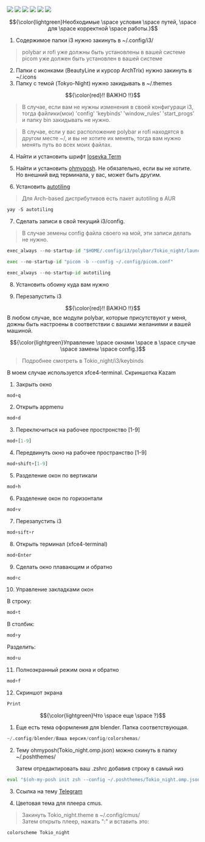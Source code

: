 ![](./screenshots/Screen.png)
![](./screenshots/terminal.png)
![](./screenshots/thunar.png)
![](./screenshots/appmenu.png)
![](./screenshots/powermenu.png)
![](./screenshots/blender.png)

$${\color{lightgreen}Необходимые \space условия \space путей, \space для \space корректной \space работы.}$$

 
1. Содержимое папки i3 нужно закинуть в ~/.config/i3/ 
> polybar и rofi уже должны быть установлены в вашей системе 
> picom уже должен быть установлен в вашей системе
2. Папки с иконками (BeautyLine и курсор ArchTrix) нужно закинуть в ~/.icons
3. Папку с темой (Tokyo-Night) нужно закидывать в ~/.themes

$${\color{red}!! ВАЖНО !!}$$ 
> В случае, если вам не нужны изменения в своей конфигураци i3, тогда файлики(мои) 'config' 'keybinds' 'window_rules' 'start_progs' и папку bin закидывать не нужно.

>В случае, если у вас расположение polybar и rofi находятся в другом месте ~/, и вы не хотите их менять, тогда вам нужно менять путь во всех моих файлах.

4. Найти и установить шрифт [Iosevka Term](https://github.com/be5invis/Iosevka)

5. Найти и установить [ohmyposh](https://ohmyposh.dev/docs/installation/linux). Не обязательно, если вы не хотите. Но внешний вид терминала, у вас, может быть другим.

6. Установить [autotiling](https://github.com/nwg-piotr/autotiling)

> Для Arch-based дистрибутивов есть пакет autotiling в AUR

```python
yay -S autotiling
```

7. Сделать записи в свой текущий i3/config. 

>В случае земены config файла своего на мой, эти записи делать не нужно.

```python
exec_always --no-startup-id "$HOME/.config/i3/polybar/Tokio_night/launch.sh"
```

```python
exec --no-startup-id "picom -b --config ~/.config/picom.conf"
```

```python
exec_always --no-startup-id autotiling
```

8. Установить обоину куда вам нужно

9. Перезапустить i3

$${\color{red}!! ВАЖНО !!}$$
В любом случае, все модули polybar, которые присутствуют у меня, дожны быть настроены в соответствии с вашими желаниями и вашей машиной.


$${\color{lightgreen}Управление \space окнами \space в \space случае \space замены \space config.}$$

> Подробнее смотреть в Tokio_night/i3/keybinds

В моем случае используется xfce4-terminal. Скриншотка Kazam

1. Закрыть окно

```python
mod+q
```

2. Открыть appmenu

```python
mod+d
```

3. Переключиться на рабочее простронство [1-9]

```python
mod+[1-9]
```

4. Передвинуть окно на рабочее пространство [1-9]

```python
mod+shift+[1-9]
```

5. Разделение окон по вертикали

```python
mod+h
```

6. Разделение окон по горизонтали

```python
mod+v
```

7. Перезапустить i3

```python
mod+sift+r
```

8. Открыть терминал (xfce4-terminal)

```python
mod+Enter
```

9. Сделать окно плавающим и обратно

```python
mod+c
```

10. Управление закладками окон

В строку:
```python
mod+t
```

В столбик:
```python
mod+y
```

Разделить:
```python
mod+u
```

11. Полноэкранный режим окна и обратно

```python
mod+f
```

12. Скриншот экрана

```python
Print
```

$${\color{lightgreen}Что \space еще \space ?}$$

1. Еще есть тема оформления для blender. Папка соответствующая.
```python
~/.config/blender/Ваша версия/config/colorshemas/
```

2. Тему ohmyposh(Tokio_night.omp.json) можно скинуть в папку ~/.poshthemes/

   Затем отредактировать ваш .zshrc добавив строку в самый низ

```python
eval "$(oh-my-posh init zsh --config ~/.poshthemes/Tokio_night.omp.json)"
```

3. Ссылка на тему [Telegram](https://t.me/addtheme/pIK0pC3eIoopeaG7)

4. Цветовая тема для плеера cmus.

> Закинуть Tokio_night.theme в ~/.config/cmus/  
Затем открыть плеер, нажать ":" и вставить это:

```python
colorscheme Tokio_night
```
